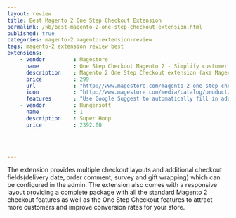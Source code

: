 ```yaml
---
layout: review
title: Best Magento 2 One Step Checkout Extension
permalink: /kb/best-magento-2-one-step-checkout-extension.html
published: true
categories: magento-2 magento-extension-review
tags: magento-2 extension review best
extensions:
    - vendor         : Magestore
      name    		 : One Step Checkout Magento 2 - Simplify customer checkout process
      description    : Magento 2 One Step Checkout extension (aka Magento 2 One Page Checkout) simplifies customers checkout process with all checkout steps appeared on a single page. Thus, customers can fill in information and modify any step without back and forth.
      price          : 299
      url			 : "http://www.magestore.com/magento-2-one-step-checkout-extension.html"
      icon			 : "http://www.magestore.com/media/catalog/product/cache/1/image/300x/9df78eab33525d08d6e5fb8d27136e95/o/s/osc2.jpg"
      features		 : "Use Google Suggest to automatically fill in address info. Support 40+ payment methods. Responsive and flexible checkout page design"
    - vendor         : Hungersoft
      name    		 : 1
      description 	 : Super Hoop
      price       	 : 2392.00
    



---
```



The extension provides multiple checkout layouts and additional checkout fields(delivery date, order comment, survey and gift wrapping) which can be configured in the admin. The extension also comes with a responsive layout providing a complete package with all the standard Magento 2 checkout features as well as the One Step Checkout features to attract more customers and improve conversion rates for your store.

